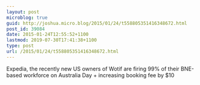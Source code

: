 ```yaml
---
layout: post
microblog: true
guid: http://joshua.micro.blog/2015/01/24/t558805351416348672.html
post_id: 39084
date: 2015-01-24T12:55:52+1100
lastmod: 2019-07-30T17:41:38+1100
type: post
url: /2015/01/24/t558805351416348672.html
---
```

Expedia, the recently new US owners of Wotif are firing 99% of their BNE-based workforce on Australia Day + increasing booking fee by $10
